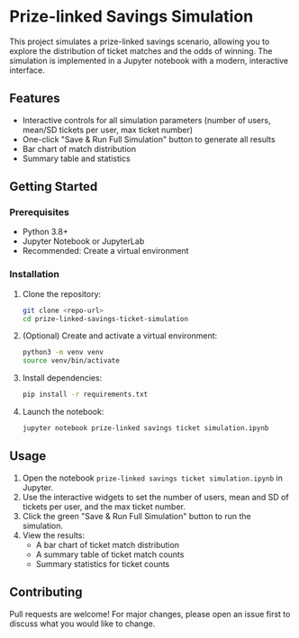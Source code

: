 # Prize-linked Savings Simulation

This project simulates a prize-linked savings scenario, allowing you to explore the distribution of ticket matches and the odds of winning. The simulation is implemented in a Jupyter notebook with a modern, interactive interface.

## Features

- Interactive controls for all simulation parameters (number of users, mean/SD tickets per user, max ticket number)
- One-click "Save & Run Full Simulation" button to generate all results
- Bar chart of match distribution
- Summary table and statistics

## Getting Started

### Prerequisites

- Python 3.8+
- Jupyter Notebook or JupyterLab
- Recommended: Create a virtual environment

### Installation

1. Clone the repository:
   ```bash
   git clone <repo-url>
   cd prize-linked-savings-ticket-simulation
   ```
2. (Optional) Create and activate a virtual environment:
   ```bash
   python3 -m venv venv
   source venv/bin/activate
   ```
3. Install dependencies:
   ```bash
   pip install -r requirements.txt
   ```
4. Launch the notebook:
   ```bash
   jupyter notebook prize-linked savings ticket simulation.ipynb
   ```

## Usage

1. Open the notebook `prize-linked savings ticket simulation.ipynb` in Jupyter.
2. Use the interactive widgets to set the number of users, mean and SD of tickets per user, and the max ticket number.
3. Click the green "Save & Run Full Simulation" button to run the simulation.
4. View the results:
   - A bar chart of ticket match distribution
   - A summary table of ticket match counts
   - Summary statistics for ticket counts

## Contributing

Pull requests are welcome! For major changes, please open an issue first to discuss what you would like to change.
